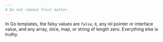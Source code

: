 ```yaml
---
# Do not remove front matter.
---
```


In Go templates, the falsy values are `false`, `0`, any nil pointer or interface value, and any array, slice, map, or string of length zero. Everything else is truthy.
